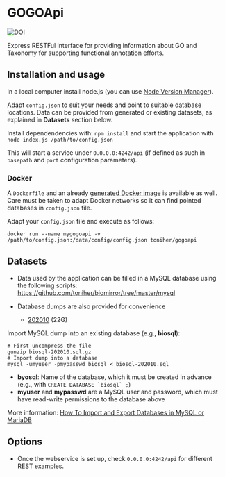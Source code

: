 # GOGOApi

[![DOI](https://zenodo.org/badge/27595679.svg)](https://zenodo.org/badge/latestdoi/27595679)

Express RESTFul interface for providing information about GO and Taxonomy for supporting functional annotation efforts.

## Installation and usage

In a local computer install node.js (you can use [Node Version Manager](https://github.com/nvm-sh/nvm)).

Adapt ```config.json``` to suit your needs and point to suitable database locations. Data can be provided from generated or existing datasets, as explained in **Datasets** section below.

Install dependendencies with: ```npm install``` and start the application with ```node index.js /path/to/config.json```

This will start a service under ```0.0.0.0:4242/api``` (if defined as such in ```basepath``` and ```port``` configuration parameters).

### Docker

A ```Dockerfile``` and an already [generated Docker image](https://hub.docker.com/r/toniher/gogoapi) is available as well. Care must be taken to adapt Docker networks so it can find pointed databases in ```config.json``` file.

Adapt your ```config.json``` file and execute as follows:

```
docker run --name mygogoapi -v /path/to/config.json:/data/config/config.json toniher/gogoapi
```

## Datasets

* Data used by the application can be filled in a MySQL database using the following scripts: https://github.com/toniher/biomirror/tree/master/mysql

* Database dumps are also provided for convenience 
  * [202010](https://biocore.crg.eu/gogoapi/biosql-202010.sql.gz) (22G)

Import MySQL dump into an existing database (e.g., **biosql**):

```
# First uncompress the file
gunzip biosql-202010.sql.gz
# Import dump into a database
mysql -umyuser -pmypasswd biosql < biosql-202010.sql
```
* **byosql**: Name of the database, which it must be created in advance (e.g., with ```CREATE DATABASE `biosql` ;```)
* **myuser** and **mypasswd** are a MySQL user and password, which must have read-write permissions to the database above

More information: [How To Import and Export Databases in MySQL or MariaDB](https://www.digitalocean.com/community/tutorials/how-to-import-and-export-databases-in-mysql-or-mariadb)

## Options

* Once the webservice is set up, check ```0.0.0.0:4242/api``` for different REST examples.
